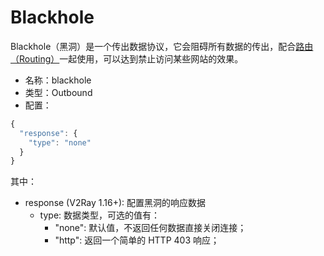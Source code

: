 # Blackhole
Blackhole（黑洞）是一个传出数据协议，它会阻碍所有数据的传出，配合[路由（Routing）](../03_routing.md)一起使用，可以达到禁止访问某些网站的效果。

* 名称：blackhole
* 类型：Outbound
* 配置：

```javascript
{
  "response": {
    "type": "none"
  }
}
```

其中：
* response (V2Ray 1.16+): 配置黑洞的响应数据
  * type: 数据类型，可选的值有：
    * "none": 默认值，不返回任何数据直接关闭连接；
    * "http": 返回一个简单的 HTTP 403 响应；
